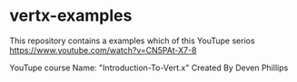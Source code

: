 # vertx-examples

This repository contains a examples which of this YouTupe serios https://www.youtube.com/watch?v=CN5PAt-X7-8 

YouTupe course Name: "Introduction-To-Vert.x"
Created By Deven Phillips
